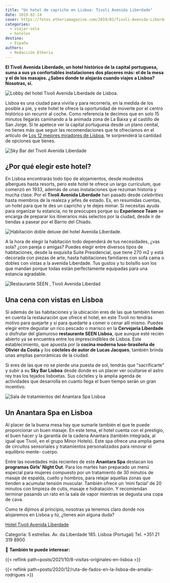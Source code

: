 ```yaml
---
title: "Un hotel de capricho en Lisboa: Tivoli Avenida Liberdade"
date: 2019-02-14
cover: https://fotos.etheriamagazine.com/2019/02/Tivoli-Avenida-Liberdade-Anantara-Spa.jpg
categories: 
  - viajar-sola
  - hoteles
destino: 
  - España
authors: 
  - Redacción Etheria
---
```


**El Tivoli Avenida Liberdade, un hotel histórico de la capital portuguesa, suma a sus 
ya confortables instalaciones dos placeres más: el de la mesa y el de los masajes. 
¿Sabes donde te alojarás cuando viajes a Lisboa? Nosotras, sí.** 

![Lobby del hotel Tivoli Avenida Liberdade de Lisboa.](https://fotos.etheriamagazine.com/2019/02/Tivoli-Avenida-Liberdade-Lobby.jpg "Lobby del hotel Tivoli Avenida Liberdade de Lisboa.")

Lisboa es una ciudad para vivirla y para recorrerla, en la medida de los posible a pie, 
y este hotel te ofrece la oportunidad de moverte por el centro histórico sin recurrir al 
coche. Como referencia te decimos que en solo 15 minutos llegarás caminando a la animada 
zona de La Baixa y al castillo de San Jorge. Si te apetece ver la capital portuguesa 
desde un plano cenital, no tienes más que seguir las recomendaciones que te ofrecíamos 
en el artículo de [Los 12 mejores miradores de 
Lisboa](http://etheriamagazine.com/2018/10/30/12-miradores-para-exprimir-lisboa/), te 
sorprenderá la cantidad de opciones que tienes. 

![Sky Bar del Tivoli Avenida Liberdade](https://fotos.etheriamagazine.com/2019/02/Tivoli-Avenida-Liberdade-Sky-Bar.jpg "Sky Bar del Tivoli Avenida Liberdade.")

## ¿Por qué elegir este hotel?

En Lisboa encontrarás todo tipo de alojamientos, desde modestos albergues hasta resorts, 
pero este hotel te ofrece un largo curriculum, que comenzó en 1933, además de unas 
instalaciones que rezuman historia y mucha clase. Por el **Tivoli Avenida Liberdade** 
han pasado desde _celebrities_ hasta miembros de la realeza y jefes de estado. Es, en 
resumidas cuentas, un hotel para que te des un capricho y te dejes mimar. Si necesitas 
ayuda para organizar tu estancia, no te preocupes porque su **Experience Team** se 
encarga de preparar los itinerarios más selectos por la ciudad, desde ir de tiendas a 
pasear por el Barrio del Chiado. 

![Habitación doble deluxe del hotel Avenida Liberdade.](https://fotos.etheriamagazine.com/2019/02/Lisboa-Tivoli-Avenida-Liberdade.jpg "Habitación doble deluxe del hotel Avenida Liberdade.")

A la hora de elegir la habitación todo dependerá de tus necesidades, ¿vas sola? ¿con 
pareja o amigas? Puedes elegir entre diversos tipos de habitaciones, desde la exquisita 
Suite Presidencial, que tiene 270 m2 y está decorada con piezas de arte, hasta 
habitaciones familiares con sofá cama o dobles con vistas a la avenida Liberdade. Tus 
gustos y tu bolsillo son los que mandan porque todas están perfectamente equipadas para 
una estancia agradable. 

![Restaurante SEEN , Tivoli Avenida Liberdad](https://fotos.etheriamagazine.com/2019/02/SEEN-Restaurante.jpg "Restaurante SEEN del Tivoli Avenida Liberdade.")

## Una cena con vistas en Lisboa

Si además de las habitaciones y la ubicación eres de las que también tienen en cuenta la 
restauración que ofrece el hotel, en este Tivoli no tendrás motivo para quejarte y sí 
para quedarte a comer o cenar allí mismo. Puedes elegir entre degustar un rico pescado o 
marisco en la **Cervejaria Liberdade** o disfrutar del glamuroso **restaurante SEEN 
Lisboa**, que aunque esté recién abierto ya se encuentra entre los imprescindibles de 
Lisboa. Este establecimiento, que apuesta por la **cocina moderna luso-brasileña de 
Olivier da Costa** y los **cócteles de autor de Lucas Jacques**, también brinda unas 
amplias panorámicas de la ciudad. 

Si eres de las que no se pierde una puesta de sol, tendrás que "sacrificarte" y subir a 
su **Sky Bar Lisboa** desde donde es un placer ver ocultarse el astro rey tras los 
tejados lisboetas. Sus cócteles y la amplia agenda de actividades que desarrolla en 
cuanto llega el buen tiempo serán un gran incentivo. 

![Sala de tratamientos del Anantara Spa Lisboa](https://fotos.etheriamagazine.com/2019/02/Tivoli-Avenida-Liberdade-Anantara-Spa.jpg "Anantara Spa Lisboa.")

## Un Anantara Spa en Lisboa

Al placer de la buena mesa hay que sumarle también el que te puede proporcionar un buen 
masaje. En este tema, el hotel cuenta con el prestigio, el buen hacer y la garantía de 
la cadena Anantara (también integrada, al igual que Tivoli, en el grupo Minor Hotels). 
Este spa ofrece una amplia gama de circuitos sensoriales y tratamientos personalizados 
para renovar el equilibrio mente- cuerpo. 

Entre las novedades más recientes de este **Anantara Spa** destacan los **programas 
Girls’ Night Out**. Para los martes han preparado un menú especial para mujeres 
compuesto por un tratamiento de 30 minutos de masaje de espalda, cuello y hombros, para 
relajar aquellas zonas que tienden a acumular tensión muscular. También ofrece un ‘mini 
facial’ de 20 minutos con limpieza de cutis, masaje e hidratación. Y recomiendan 
terminar pasando un rato en la sala de vapor mientras se degusta una copa de cava. 

Como te dijimos al principio, nosotras ya tenemos claro donde nos alojaremos en Lisboa y 
tú, ¿tienes aún alguna duda? 

[Hotel Tivoli Avenida 
Liberdade](https://www.tivolihotels.com/es/tivoli-avenida-liberdade-lisboa) 

Categoría: 5 estrellas. Av. da Liberdade 185. Lisboa (Portugal) Tel. +351 21 319 8900 

📌 **También te puede interesar:** 

{{< reflink path=posts/2021/10/8-visitas-originales-en-lisboa >}} 

{{< reflink path=posts/2020/12/ruta-de-fados-en-la-lisboa-de-amalia-rodrigues >}}
